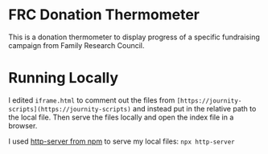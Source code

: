 FRC Donation Thermometer
===

This is a donation thermometer to display progress of a specific fundraising campaign from Family Research Council.

# Running Locally
I edited `iframe.html` to comment out the files from `[https://journity-scripts](https://journity-scripts)` and instead put in the relative path to the local file. 
Then serve the files locally and open the index file in a browser.

I used [http-server from npm](https://www.npmjs.com/package/http-server) to serve my local files: `npx http-server`
